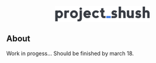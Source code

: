 <div align="center"><img src ="assets/images/250x250_color.png"/></div>


## About

Work in progess...
Should be finished by march 18.
